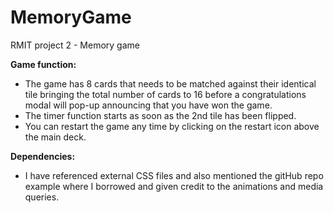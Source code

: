 # MemoryGame
 RMIT project 2 - Memory game

**Game function:**
 - The game has 8 cards that needs to be matched against their identical tile bringing the total number of cards to 16 before a congratulations modal will pop-up announcing that you have won the game.
 - The timer function starts as soon as the 2nd tile has been flipped.
 - You can restart the game any time by clicking on the restart icon above the main deck.

**Dependencies:**
- I have referenced external CSS files and also mentioned the gitHub repo example where I borrowed and given credit to the animations and media queries.
